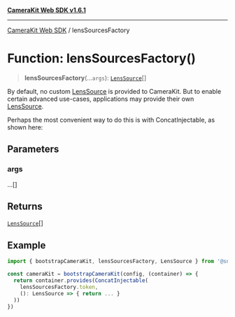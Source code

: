 [**CameraKit Web SDK v1.6.1**](../README.md)

***

[CameraKit Web SDK](../globals.md) / lensSourcesFactory

# Function: lensSourcesFactory()

> **lensSourcesFactory**(...`args`): [`LensSource`](../interfaces/LensSource.md)[]

By default, no custom [LensSource](../interfaces/LensSource.md) is provided to CameraKit. But to enable certain advanced use-cases,
applications may provide their own [LensSource](../interfaces/LensSource.md).

Perhaps the most convenient way to do this is with ConcatInjectable, as shown here:

## Parameters

### args

...[]

## Returns

[`LensSource`](../interfaces/LensSource.md)[]

## Example

```ts
import { bootstrapCameraKit, lensSourcesFactory, LensSource } from '@snap/camera-kit'

const cameraKit = bootstrapCameraKit(config, (container) => {
  return container.provides(ConcatInjectable(
    lensSourcesFactory.token,
    (): LensSource => { return ... }
  ))
})
```
